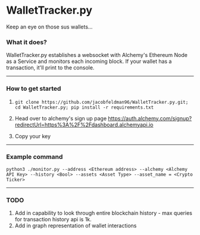 # WalletTracker.py
Keep an eye on those sus wallets...

### What it does?
WalletTracker.py establishes a websocket with Alchemy's Ethereum Node as a Service and monitors each incoming block. If your wallet has a transaction, it'll print to the console. 

---------------------------------------------------

### How to get started 

1. `git clone https://github.com/jacobfeldman96/WalletTracker.py.git; cd WalletTracker.py; pip install -r requirements.txt`

2. Head over to alchemy's sign up page https://auth.alchemy.com/signup?redirectUrl=https%3A%2F%2Fdashboard.alchemyapi.io

3. Copy your key 

---------------------------------------------------

### Example command 

`python3 ./monitor.py --address <Ethereum address> --alchemy <Alchemy API Key> --history <Bool> --assets <Asset Type> --asset_name = <Crypto Ticker>`

---------------------------------------------------

### TODO

1. Add in capability to look through entire blockchain history - max queries for transaction history api is 1k.
2. Add in graph representation of wallet interactions
